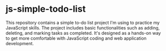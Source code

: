 # js-simple-todo-list
 This repository contains a simple to-do list project I'm using to practice my JavaScript skills. The project includes basic functionalities such as adding, deleting, and marking tasks as completed. It's designed as a hands-on way to get more comfortable with JavaScript coding and web application development.
